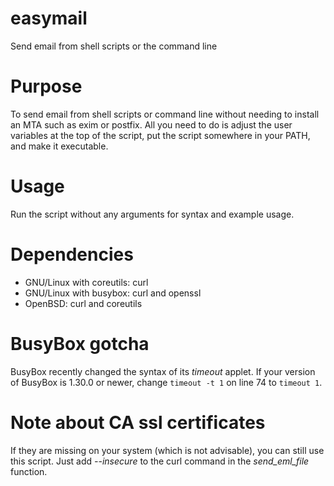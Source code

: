 # easymail
Send email from shell scripts or the command line

# Purpose
To send email from shell scripts or command line without needing to install an MTA such as exim or postfix. All you need to do is adjust the user variables at the top of the script, put the script somewhere in your PATH, and make it executable.

# Usage
Run the script without any arguments for syntax and example usage.

# Dependencies
- GNU/Linux with coreutils: curl
- GNU/Linux with busybox: curl and openssl
- OpenBSD: curl and coreutils

# BusyBox gotcha
BusyBox recently changed the syntax of its *timeout* applet. If your version of BusyBox is 1.30.0 or newer, change `timeout -t 1` on line 74 to `timeout 1`.

# Note about CA ssl certificates
If they are missing on your system (which is not advisable), you can still use this script. Just add *--insecure* to the curl command in the *send_eml_file* function.
